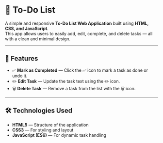 # 📝 To-Do List

A simple and responsive **To-Do List Web Application** built using **HTML, CSS, and JavaScript**.  
This app allows users to easily add, edit, complete, and delete tasks — all with a clean and minimal design.

---

## 🚀 Features

- ✅ **Mark as Completed** — Click the ✅ icon to mark a task as done or undo it.  
- ✏️ **Edit Task** — Update the task text using the ✏️ icon.  
- 🗑️ **Delete Task** — Remove a task from the list with the 🗑️ icon.    

---

## 🛠️ Technologies Used

- **HTML5** — Structure of the application  
- **CSS3** — For styling and layout  
- **JavaScript (ES6)** — For dynamic task handling 
